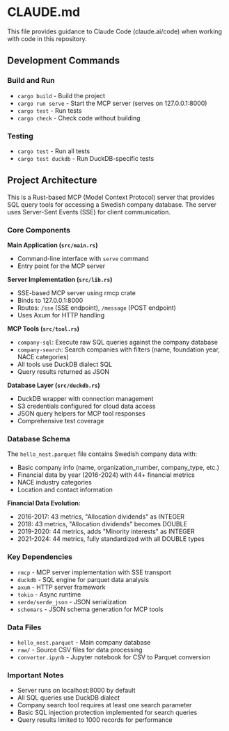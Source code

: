 # CLAUDE.md

This file provides guidance to Claude Code (claude.ai/code) when working with code in this repository.

## Development Commands

### Build and Run
- `cargo build` - Build the project
- `cargo run serve` - Start the MCP server (serves on 127.0.0.1:8000)
- `cargo test` - Run tests
- `cargo check` - Check code without building

### Testing
- `cargo test` - Run all tests
- `cargo test duckdb` - Run DuckDB-specific tests

## Project Architecture

This is a Rust-based MCP (Model Context Protocol) server that provides SQL query tools for accessing a Swedish company database. The server uses Server-Sent Events (SSE) for client communication.

### Core Components

**Main Application (`src/main.rs`)**
- Command-line interface with `serve` command
- Entry point for the MCP server

**Server Implementation (`src/lib.rs`)**
- SSE-based MCP server using rmcp crate
- Binds to 127.0.0.1:8000
- Routes: `/sse` (SSE endpoint), `/message` (POST endpoint)
- Uses Axum for HTTP handling

**MCP Tools (`src/tool.rs`)**
- `company-sql`: Execute raw SQL queries against the company database
- `company-search`: Search companies with filters (name, foundation year, NACE categories)
- All tools use DuckDB dialect SQL
- Query results returned as JSON

**Database Layer (`src/duckdb.rs`)**
- DuckDB wrapper with connection management
- S3 credentials configured for cloud data access
- JSON query helpers for MCP tool responses
- Comprehensive test coverage

### Database Schema

The `hello_nest.parquet` file contains Swedish company data with:
- Basic company info (name, organization_number, company_type, etc.)
- Financial data by year (2016-2024) with 44+ financial metrics
- NACE industry categories
- Location and contact information

**Financial Data Evolution:**
- 2016-2017: 43 metrics, "Allocation dividends" as INTEGER
- 2018: 43 metrics, "Allocation dividends" becomes DOUBLE  
- 2019-2020: 44 metrics, adds "Minority interests" as INTEGER
- 2021-2024: 44 metrics, fully standardized with all DOUBLE types

### Key Dependencies
- `rmcp` - MCP server implementation with SSE transport
- `duckdb` - SQL engine for parquet data analysis
- `axum` - HTTP server framework
- `tokio` - Async runtime
- `serde/serde_json` - JSON serialization
- `schemars` - JSON schema generation for MCP tools

### Data Files
- `hello_nest.parquet` - Main company database
- `raw/` - Source CSV files for data processing
- `converter.ipynb` - Jupyter notebook for CSV to Parquet conversion

### Important Notes
- Server runs on localhost:8000 by default
- All SQL queries use DuckDB dialect
- Company search tool requires at least one search parameter
- Basic SQL injection protection implemented for search queries
- Query results limited to 1000 records for performance